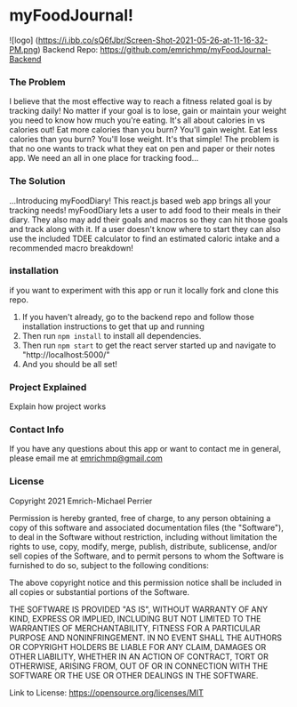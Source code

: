 # myFoodJournal!
![logo]
(https://i.ibb.co/sQ6fJbr/Screen-Shot-2021-05-26-at-11-16-32-PM.png)
Backend Repo: https://github.com/emrichmp/myFoodJournal-Backend

### The Problem
I believe that the most effective way to reach a fitness related goal is by tracking daily! No matter if your goal is to lose, gain or maintain your weight you need to know how much you're eating. It's all about calories in vs calories out! Eat more calories than you burn? You'll gain weight. Eat less calories than you burn? You'll lose weight. It's that simple! The problem is that no one wants to track what they eat on pen and paper or their notes app. We need an all in one place for tracking food...

### The Solution
...Introducing myFoodDiary! This react.js based web app brings all your tracking needs! myFoodDiary lets a user to add food to their meals in their diary. They also may add their goals and macros so they can hit those goals and track along with it. If a user doesn't know where to start they can also use the included TDEE calculator to find an estimated caloric intake and a recommended macro breakdown!

### installation
if you want to experiment with this app or run it locally fork and clone this repo.
1. If you haven't already, go to the backend repo and follow those installation instructions to get that up and running
2. Then run ``` npm install ``` to install all dependencies.
3. Then run ``` npm start ``` to get the react server started up and navigate to "http://localhost:5000/"
4. And you should be all set!


### Project Explained
Explain how project works

### Contact Info
If you have any questions about this app or want to contact me in general, please email me at emrichmp@gmail.com

### License
Copyright 2021 Emrich-Michael Perrier

Permission is hereby granted, free of charge, to any person obtaining a copy of this software and associated documentation files (the "Software"), to deal in the Software without restriction, including without limitation the rights to use, copy, modify, merge, publish, distribute, sublicense, and/or sell copies of the Software, and to permit persons to whom the Software is furnished to do so, subject to the following conditions:

The above copyright notice and this permission notice shall be included in all copies or substantial portions of the Software.

THE SOFTWARE IS PROVIDED "AS IS", WITHOUT WARRANTY OF ANY KIND, EXPRESS OR IMPLIED, INCLUDING BUT NOT LIMITED TO THE WARRANTIES OF MERCHANTABILITY, FITNESS FOR A PARTICULAR PURPOSE AND NONINFRINGEMENT. IN NO EVENT SHALL THE AUTHORS OR COPYRIGHT HOLDERS BE LIABLE FOR ANY CLAIM, DAMAGES OR OTHER LIABILITY, WHETHER IN AN ACTION OF CONTRACT, TORT OR OTHERWISE, ARISING FROM, OUT OF OR IN CONNECTION WITH THE SOFTWARE OR THE USE OR OTHER DEALINGS IN THE SOFTWARE.

Link to License: https://opensource.org/licenses/MIT